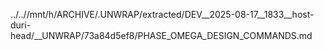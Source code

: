 ../..//mnt/h/ARCHIVE/.UNWRAP/extracted/DEV__2025-08-17__1833__host-duri-head/__UNWRAP/73a84d5ef8/PHASE_OMEGA_DESIGN_COMMANDS.md